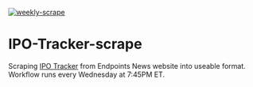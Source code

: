 [![weekly-scrape](https://github.com/grdavis/IPO-Tracker-scrape/actions/workflows/weekly_scrape.yml/badge.svg)](https://github.com/grdavis/IPO-Tracker-scrape/actions/workflows/weekly_scrape.yml)
# IPO-Tracker-scrape
Scraping [IPO Tracker](https://endpts.com/ipo-tracker/) from Endpoints News website into useable format. Workflow runs every Wednesday at 7:45PM ET.
